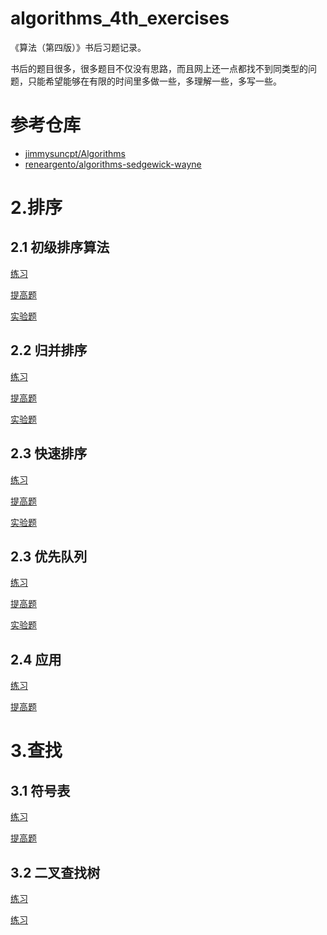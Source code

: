 # algorithms_4th_exercises
《算法（第四版）》书后习题记录。

书后的题目很多，很多题目不仅没有思路，而且网上还一点都找不到同类型的问题，只能希望能够在有限的时间里多做一些，多理解一些，多写一些。

# 参考仓库

- [jimmysuncpt/Algorithms](https://github.com/jimmysuncpt/Algorithms)
- [reneargento/algorithms-sedgewick-wayne](https://github.com/reneargento/algorithms-sedgewick-wayne)

# 2.排序

## 2.1 初级排序算法

[练习](https://github.com/Dokyme/algorithms_4th_exercises/blob/master/src/main/java/com/dokyme/alg4/sorting/basic/exercises.md)

[提高题](https://github.com/Dokyme/algorithms_4th_exercises/blob/master/src/main/java/com/dokyme/alg4/sorting/basic/improvements.md)

[实验题](https://github.com/Dokyme/algorithms_4th_exercises/blob/master/src/main/java/com/dokyme/alg4/sorting/basic/experiments.md)

## 2.2 归并排序

[练习](https://github.com/Dokyme/algorithms_4th_exercises/blob/master/src/main/java/com/dokyme/alg4/sorting/merge/exercises.md)

[提高题](https://github.com/Dokyme/algorithms_4th_exercises/blob/master/src/main/java/com/dokyme/alg4/sorting/merge/improvements.md)

[实验题]()

## 2.3 快速排序

[练习](https://github.com/Dokyme/algorithms_4th_exercises/blob/master/src/main/java/com/dokyme/alg4/sorting/quick/exercises.md)

[提高题](https://github.com/Dokyme/algorithms_4th_exercises/blob/master/src/main/java/com/dokyme/alg4/sorting/quick/improvements.md)

[实验题]()

## 2.3 优先队列

[练习](https://github.com/Dokyme/algorithms_4th_exercises/blob/master/src/main/java/com/dokyme/alg4/sorting/priorityqueue/exercises.md)

[提高题](https://github.com/Dokyme/algorithms_4th_exercises/blob/master/src/main/java/com/dokyme/alg4/sorting/priorityqueue/improvements.md)

[实验题]()

## 2.4 应用

[练习](https://github.com/Dokyme/algorithms_4th_exercises/blob/master/src/main/java/com/dokyme/alg4/sorting/application/exercises.md)

[提高题](https://github.com/Dokyme/algorithms_4th_exercises/blob/master/src/main/java/com/dokyme/alg4/sorting/application/improvements.md)

# 3.查找

## 3.1 符号表

[练习](https://github.com/Dokyme/algorithms_4th_exercises/blob/master/src/main/java/com/dokyme/alg4/searching/st/exercises.md)

[提高题](https://github.com/Dokyme/algorithms_4th_exercises/blob/master/src/main/java/com/dokyme/alg4/searching/st/improvements.md)

## 3.2 二叉查找树

[练习](https://github.com/Dokyme/algorithms_4th_exercises/blob/master/src/main/java/com/dokyme/alg4/searching/binaryst/exercises.md)

[练习](https://github.com/Dokyme/algorithms_4th_exercises/blob/master/src/main/java/com/dokyme/alg4/searching/binaryst/exercises.md)
